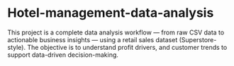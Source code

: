 # Hotel-management-data-analysis
This project is a complete data analysis workflow — from raw CSV data to actionable business insights — using a retail sales dataset (Superstore-style).   The objective is to understand  profit drivers, and customer trends to support data-driven decision-making.
